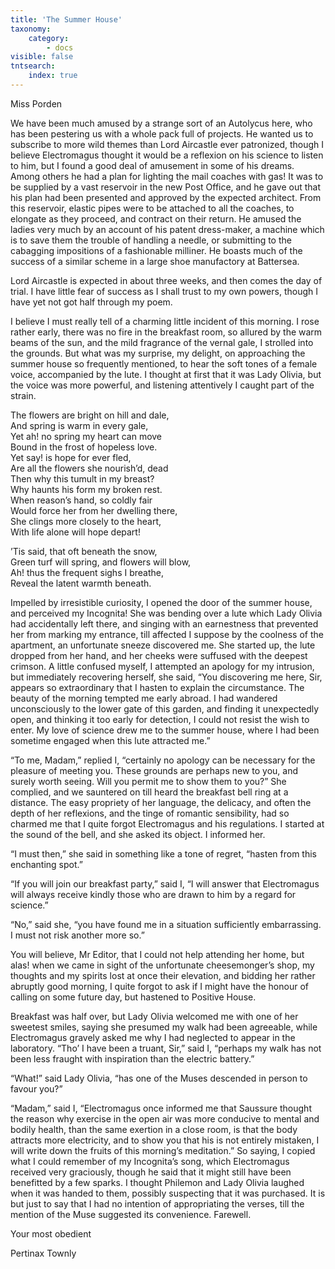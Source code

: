 ```yaml
---
title: 'The Summer House'
taxonomy:
    category:
        - docs
visible: false
tntsearch:
    index: true
---
```


<div class="author">Miss Porden</div>

We have been much amused by a strange sort of an Autolycus here, who has been pestering us with a whole pack full of projects. He wanted us to subscribe to more wild themes than Lord Aircastle ever patronized, though I believe Electromagus thought it would be a reflexion on his science to listen to him, but I found a good deal of amusement in some of his dreams. Among others he had a plan for lighting the mail coaches with gas! It was to be supplied by a vast reservoir in the new Post Office, and he gave out that his plan had been presented and approved by the expected architect. From this reservoir, elastic pipes were to be attached to all the coaches, to elongate as they proceed, and contract on their return. He amused the ladies very much by an account of his patent dress-maker, a machine which is to save them the trouble of handling a needle, or submitting to the cabagging impositions of a fashionable milliner. He boasts much of the success of a similar scheme in a large shoe manufactory at Battersea.

Lord Aircastle is expected in about three weeks, and then comes the day of trial. I have little fear of success as I shall trust to my own powers, though I have yet not got half through my poem.

I believe I must really tell of a charming little incident of this morning. I rose rather early, there was no fire in the breakfast room, so allured by the warm beams of the sun, and the mild fragrance of the vernal gale, I strolled into the grounds. But what was my surprise, my delight, on approaching the summer house so frequently mentioned, to hear the soft tones of a female voice, accompanied by the lute. I thought at first that it was Lady Olivia, but the voice was more powerful, and listening attentively I caught part of the strain.

The flowers are bright on hill and dale,  
And spring is warm in every gale,  
Yet ah! no spring my heart can move  
Bound in the frost of hopeless love.  
Yet say! is hope for ever fled,  
Are all the flowers she nourish’d, dead  
Then why this tumult in my breast?  
Why haunts his form my broken rest.  
When reason’s hand, so coldly fair  
Would force her from her dwelling there,  
She clings more closely to the heart,  
With life alone will hope depart!  

’Tis said, that oft beneath the snow,  
Green turf will spring, and flowers will blow,  
Ah! thus the frequent sighs I breathe,  
Reveal the latent warmth beneath.  

Impelled by irresistible curiosity, I opened the door of the summer house, and perceived my Incognita! She was bending over a lute which Lady Olivia had accidentally left there, and singing with an earnestness that prevented her from marking my entrance, till affected I suppose by the coolness of the apartment, an unfortunate sneeze discovered me. She started up, the lute dropped from her hand, and her cheeks were suffused with the deepest crimson. A little confused myself, I attempted an apology for my intrusion, but immediately recovering herself, she said, “You discovering me here, Sir, appears so extraordinary that I hasten to explain the circumstance. The beauty of the morning tempted me early abroad. I had wandered unconsciously to the lower gate of this garden, and finding it unexpectedly open, and thinking it too early for detection, I could not resist the wish to enter. My love of science drew me to the summer house, where I had been sometime engaged when this lute attracted me.”

“To me, Madam,” replied I, “certainly no apology can be necessary for the pleasure of meeting you. These grounds are perhaps new to you, and surely worth seeing. Will you permit me to show them to you?” She complied, and we sauntered on till heard the breakfast bell ring at a distance. The easy propriety of her language, the delicacy, and often the depth of her reflexions, and the tinge of romantic sensibility, had so charmed me that I quite forgot Electromagus and his regulations. I started at the sound of the bell, and she asked its object. I informed her.

“I must then,” she said in something like a tone of regret, “hasten from this enchanting spot.”

“If you will join our breakfast party,” said I, “I will answer that Electromagus will always receive kindly those who are drawn to him by a regard for science.”

“No,” said she, “you have found me in a situation sufficiently embarrassing. I must not risk another more so.”

You will believe, Mr Editor, that I could not help attending her home, but alas! when we came in sight of the unfortunate cheesemonger’s shop, my thoughts and my spirits lost at once their elevation, and bidding her rather abruptly good morning, I quite forgot to ask if I might have the honour of calling on some future day, but hastened to Positive House.

Breakfast was half over, but Lady Olivia welcomed me with one of her sweetest smiles, saying she presumed my walk had been agreeable, while Electromagus gravely asked me why I had neglected to appear in the laboratory. “Tho’ I have been a truant, Sir,” said I, “perhaps my walk has not been less fraught with inspiration than the electric battery.”

“What!” said Lady Olivia, “has one of the Muses descended in person to favour you?”

“Madam,” said I, “Electromagus once informed me that Saussure thought the reason why exercise in the open air was more conducive to mental and bodily health, than the same exertion in a close room, is that the body attracts more electricity, and to show you that his is not entirely mistaken, I will write down the fruits of this morning’s meditation.” So saying, I copied what I could remember of my Incognita’s song, which Electromagus received very graciously, though he said that it might still have been benefitted by a few sparks. I thought Philemon and Lady Olivia laughed when it was handed to them, possibly suspecting that it was purchased. It is but just to say that I had no intention of appropriating the verses, till the mention of the Muse suggested its convenience. Farewell.

Your most obedient  

Pertinax Townly
